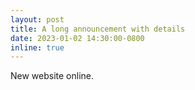 ```yaml
---
layout: post
title: A long announcement with details
date: 2023-01-02 14:30:00-0800
inline: true
---
```


New website online.